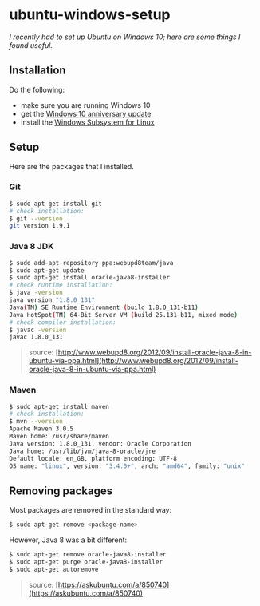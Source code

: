 # ubuntu-windows-setup

_I recently had to set up Ubuntu on Windows 10; here are some things I found useful._

## Installation

Do the following:

- make sure you are running Windows 10
- get the [Windows 10 anniversary update](https://blogs.windows.com/windowsexperience/2016/08/02/how-to-get-the-windows-10-anniversary-update/)
- install the [Windows Subsystem for Linux](https://msdn.microsoft.com/en-gb/commandline/wsl/install_guide)

## Setup

Here are the packages that I installed.

### Git

```bash
$ sudo apt-get install git
# check installation:
$ git --version
git version 1.9.1
```

### Java 8 JDK

```bash
$ sudo add-apt-repository ppa:webupd8team/java
$ sudo apt-get update
$ sudo apt-get install oracle-java8-installer
# check runtime installation:
$ java -version
java version "1.8.0_131"
Java(TM) SE Runtime Environment (build 1.8.0_131-b11)
Java HotSpot(TM) 64-Bit Server VM (build 25.131-b11, mixed mode)
# check compiler installation:
$ javac -version
javac 1.8.0_131
```

> source: [http://www.webupd8.org/2012/09/install-oracle-java-8-in-ubuntu-via-ppa.html](http://www.webupd8.org/2012/09/install-oracle-java-8-in-ubuntu-via-ppa.html)

### Maven

```bash
$ sudo apt-get install maven
# check installation:
$ mvn --version
Apache Maven 3.0.5
Maven home: /usr/share/maven
Java version: 1.8.0_131, vendor: Oracle Corporation
Java home: /usr/lib/jvm/java-8-oracle/jre
Default locale: en_GB, platform encoding: UTF-8
OS name: "linux", version: "3.4.0+", arch: "amd64", family: "unix"
```

## Removing packages

Most packages are removed in the standard way:

```bash
$ sudo apt-get remove <package-name>
```

However, Java 8 was a bit different:

```bash
$ sudo apt-get remove oracle-java8-installer
$ sudo apt-get purge oracle-java8-installer
$ sudo apt-get autoremove
```

> source: [https://askubuntu.com/a/850740](https://askubuntu.com/a/850740)
